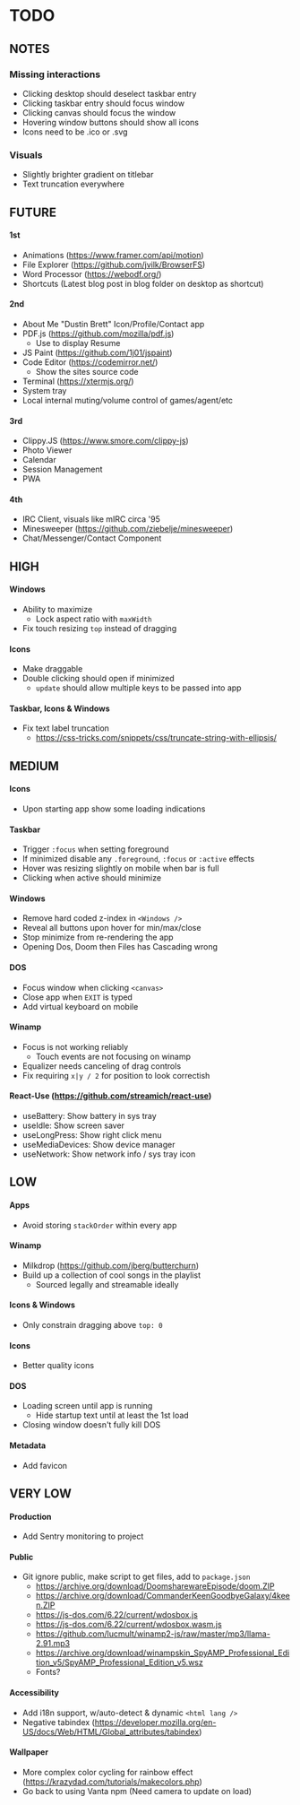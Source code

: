 # TODO

## NOTES

### Missing interactions

- Clicking desktop should deselect taskbar entry
- Clicking taskbar entry should focus window
- Clicking canvas should focus the window
- Hovering window buttons should show all icons
- Icons need to be .ico or .svg

### Visuals

- Slightly brighter gradient on titlebar
- Text truncation everywhere

## FUTURE

#### 1st

- Animations (https://www.framer.com/api/motion)
- File Explorer (https://github.com/jvilk/BrowserFS)
- Word Processor (https://webodf.org/)
- Shortcuts (Latest blog post in blog folder on desktop as shortcut)

#### 2nd

- About Me "Dustin Brett" Icon/Profile/Contact app
- PDF.js (https://github.com/mozilla/pdf.js)
  - Use to display Resume
- JS Paint (https://github.com/1j01/jspaint)
- Code Editor (https://codemirror.net/)
  - Show the sites source code
- Terminal (https://xtermjs.org/)
- System tray
- Local internal muting/volume control of games/agent/etc

#### 3rd

- Clippy.JS (https://www.smore.com/clippy-js)
- Photo Viewer
- Calendar
- Session Management
- PWA

#### 4th

- IRC Client, visuals like mIRC circa '95
- Minesweeper (https://github.com/ziebelje/minesweeper)
- Chat/Messenger/Contact Component

## HIGH

#### Windows

- Ability to maximize
  - Lock aspect ratio with `maxWidth`
- Fix touch resizing `top` instead of dragging

#### Icons

- Make draggable
- Double clicking should open if minimized
  - `update` should allow multiple keys to be passed into app

#### Taskbar, Icons & Windows

- Fix text label truncation
  - https://css-tricks.com/snippets/css/truncate-string-with-ellipsis/

## MEDIUM

#### Icons

- Upon starting app show some loading indications

#### Taskbar

- Trigger `:focus` when setting foreground
- If minimized disable any `.foreground`, `:focus` or `:active` effects
- Hover was resizing slightly on mobile when bar is full
- Clicking when active should minimize

#### Windows

- Remove hard coded z-index in `<Windows />`
- Reveal all buttons upon hover for min/max/close
- Stop minimize from re-rendering the app
- Opening Dos, Doom then Files has Cascading wrong

#### DOS

- Focus window when clicking `<canvas>`
- Close app when `EXIT` is typed
- Add virtual keyboard on mobile

#### Winamp

- Focus is not working reliably
  - Touch events are not focusing on winamp
- Equalizer needs canceling of drag controls
- Fix requiring `x|y / 2` for position to look correctish

#### React-Use (https://github.com/streamich/react-use)

- useBattery: Show battery in sys tray
- useIdle: Show screen saver
- useLongPress: Show right click menu
- useMediaDevices: Show device manager
- useNetwork: Show network info / sys tray icon

## LOW

#### Apps

- Avoid storing `stackOrder` within every app

#### Winamp

- Milkdrop (https://github.com/jberg/butterchurn)
- Build up a collection of cool songs in the playlist
  - Sourced legally and streamable ideally

#### Icons & Windows

- Only constrain dragging above `top: 0`

#### Icons

- Better quality icons

#### DOS

- Loading screen until app is running
  - Hide startup text until at least the 1st load
- Closing window doesn't fully kill DOS

#### Metadata

- Add favicon

## VERY LOW

#### Production

- Add Sentry monitoring to project

#### Public

- Git ignore public, make script to get files, add to `package.json`
  - https://archive.org/download/DoomsharewareEpisode/doom.ZIP
  - https://archive.org/download/CommanderKeenGoodbyeGalaxy/4keen.ZIP
  - https://js-dos.com/6.22/current/wdosbox.js
  - https://js-dos.com/6.22/current/wdosbox.wasm.js
  - https://github.com/lucmult/winamp2-js/raw/master/mp3/llama-2.91.mp3
  - https://archive.org/download/winampskin_SpyAMP_Professional_Edition_v5/SpyAMP_Professional_Edition_v5.wsz
  - Fonts?

#### Accessibility

- Add i18n support, w/auto-detect & dynamic `<html lang />`
- Negative tabindex (https://developer.mozilla.org/en-US/docs/Web/HTML/Global_attributes/tabindex)

#### Wallpaper

- More complex color cycling for rainbow effect (https://krazydad.com/tutorials/makecolors.php)
- Go back to using Vanta npm (Need camera to update on load)
